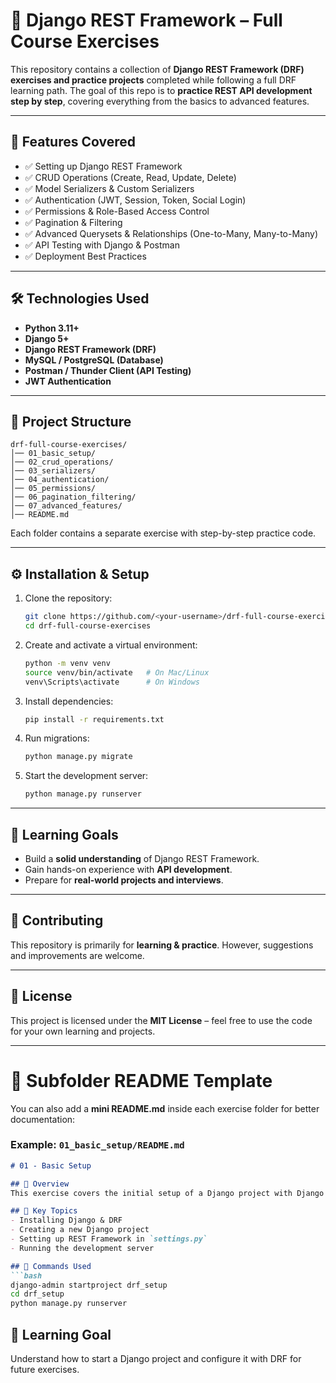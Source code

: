 # 📘 Django REST Framework – Full Course Exercises

This repository contains a collection of **Django REST Framework (DRF) exercises and practice projects** completed while following a full DRF learning path. The goal of this repo is to **practice REST API development step by step**, covering everything from the basics to advanced features.

---

## 🚀 Features Covered

* ✅ Setting up Django REST Framework
* ✅ CRUD Operations (Create, Read, Update, Delete)
* ✅ Model Serializers & Custom Serializers
* ✅ Authentication (JWT, Session, Token, Social Login)
* ✅ Permissions & Role-Based Access Control
* ✅ Pagination & Filtering
* ✅ Advanced Querysets & Relationships (One-to-Many, Many-to-Many)
* ✅ API Testing with Django & Postman
* ✅ Deployment Best Practices

---

## 🛠️ Technologies Used

* **Python 3.11+**
* **Django 5+**
* **Django REST Framework (DRF)**
* **MySQL / PostgreSQL (Database)**
* **Postman / Thunder Client (API Testing)**
* **JWT Authentication**

---

## 📂 Project Structure

```
drf-full-course-exercises/
│── 01_basic_setup/
│── 02_crud_operations/
│── 03_serializers/
│── 04_authentication/
│── 05_permissions/
│── 06_pagination_filtering/
│── 07_advanced_features/
│── README.md
```

Each folder contains a separate exercise with step-by-step practice code.

---

## ⚙️ Installation & Setup

1. Clone the repository:

   ```bash
   git clone https://github.com/<your-username>/drf-full-course-exercises.git
   cd drf-full-course-exercises
   ```

2. Create and activate a virtual environment:

   ```bash
   python -m venv venv
   source venv/bin/activate   # On Mac/Linux
   venv\Scripts\activate      # On Windows
   ```

3. Install dependencies:

   ```bash
   pip install -r requirements.txt
   ```

4. Run migrations:

   ```bash
   python manage.py migrate
   ```

5. Start the development server:

   ```bash
   python manage.py runserver
   ```

---

## 🎯 Learning Goals

* Build a **solid understanding** of Django REST Framework.
* Gain hands-on experience with **API development**.
* Prepare for **real-world projects and interviews**.

---

## 🤝 Contributing

This repository is primarily for **learning & practice**. However, suggestions and improvements are welcome.

---

## 📜 License

This project is licensed under the **MIT License** – feel free to use the code for your own learning and projects.

---

# 📂 Subfolder README Template

You can also add a **mini README.md** inside each exercise folder for better documentation:

### Example: `01_basic_setup/README.md`

````markdown
# 01 - Basic Setup

## 📌 Overview
This exercise covers the initial setup of a Django project with Django REST Framework.

## 🔑 Key Topics
- Installing Django & DRF
- Creating a new Django project
- Setting up REST Framework in `settings.py`
- Running the development server

## 🚀 Commands Used
```bash
django-admin startproject drf_setup
cd drf_setup
python manage.py runserver
````

## 🎯 Learning Goal

Understand how to start a Django project and configure it with DRF for future exercises.

```
```
